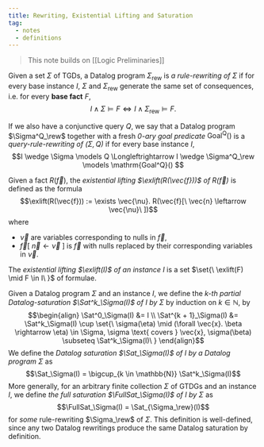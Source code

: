 ```yaml
---
title: Rewriting, Existential Lifting and Saturation
tag:
  - notes
  - definitions
---
```


> This note builds on [[Logic Preliminaries]]

Given a set $\Sigma$ of TGDs, a Datalog program $\Sigma_{\text{rew}}$ is *a rule-rewriting of $\Sigma$* if for every base instance $I$, $\Sigma$ and $\Sigma_{\text{rew}}$ generate the same set of consequences, i.e. for every __base fact__ $F$, $$I \wedge \Sigma \models F \Longleftrightarrow I \wedge \Sigma_{\text{rew}} \models F.$$

If we also have a conjunctive query $Q$, we say that a Datalog program $\Sigma^Q_\rew$ together with a fresh *0-ary goal predicate* $\mathrm{Goal^Q}()$ is a *query-rule-rewriting of $(\Sigma, Q)$* if for every base instance $I$, $$I \wedge \Sigma \models Q \Longleftrightarrow I \wedge \Sigma^Q_\rew \models \mathrm{Goal^Q}() $$

Given a fact $R(\vec{f})$, the *existential lifting $\exlift(R(\vec{f}))$ of $R(\vec{f})$* is defined as the formula $$\exlift(R(\vec{f})) := \exists \vec{\nu}. R(\vec{f}[\ \vec{n} \leftarrow \vec{\nu}\ ])$$
where
 - $\vec{\nu}$ are variables corresponding to nulls in $\vec{f}$,
 - $\vec{f}[\ \vec{n} \leftarrow \vec{\nu}\ ]$ is $\vec{f}$ with nulls replaced by their corresponding variables in $\vec{\nu}$. 

The *existential lifting $\exlift(I)$ of an instance $I$* is a set $\set{\ \exlift(F) \mid F \in I\ }$ of formulae.

Given a Datalog program $\Sigma$ and an instance $I$, we define the *$k$-th partial Datalog-saturation $\Sat^k_\Sigma(I)$ of $I$ by $\Sigma$* by induction on $k \in \mathbb{N}$, by $$\begin{align}
  \Sat^0_\Sigma(I) &= I \\
  \Sat^{k + 1}_\Sigma(I) &= \Sat^k_\Sigma(I) \cup \set{\ \sigma(\eta) \mid (\forall \vec{x}. \beta \rightarrow \eta) \in \Sigma, \sigma \text{ covers } \vec{x}, \sigma(\beta) \subseteq \Sat^k_\Sigma(I)\ }
\end{align}$$
We define the *Datalog saturation $\Sat_\Sigma(I)$ of $I$ by a Datalog program $\Sigma$* as $$\Sat_\Sigma(I) = \bigcup_{k \in \mathbb{N}} \Sat^k_\Sigma(I)$$
More generally, for an arbitrary finite collection $\Sigma$ of GTDGs and an instance $I$, we define *the full saturation $\FullSat_\Sigma(I)$ of $I$ by $\Sigma$* as $$\FullSat_\Sigma(I) = \Sat_{\Sigma_\rew}(I)$$ for *some* rule-rewriting $\Sigma_\rew$ of $\Sigma$. This definition is well-defined, since any two Datalog rewritings produce the same Datalog saturation by definition. 